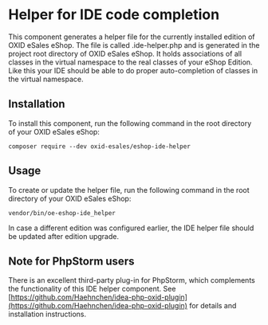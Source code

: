 Helper for IDE code completion  
==============================

This component generates a helper file for the currently installed edition of OXID eSales eShop.
The file is called .ide-helper.php and is generated in the project root directory of OXID eSales eShop.
It holds associations of all classes in the virtual namespace to the real classes of your eShop Edition.
Like this your IDE should be able to do proper auto-completion of classes in the virtual namespace. 

Installation
------------

To install this component, run the following command in the root directory of your OXID eSales eShop: 

```
composer require --dev oxid-esales/eshop-ide-helper
```

Usage
-----

To create or update the helper file, run the following command in the root directory of your OXID eSales eShop:  

```
vendor/bin/oe-eshop-ide_helper
```

In case a different edition was configured earlier, the IDE helper file should be updated after edition upgrade. 

Note for PhpStorm users
-----------------------

There is an excellent third-party plug-in for PhpStorm, which complements the functionality of this IDE helper component.
See [https://github.com/Haehnchen/idea-php-oxid-plugin](https://github.com/Haehnchen/idea-php-oxid-plugin) for details and installation instructions.
